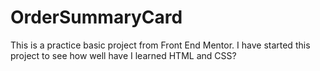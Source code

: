 # OrderSummaryCard

This is a practice basic project from Front End Mentor. I have started this project to see how well have I learned HTML and CSS?
